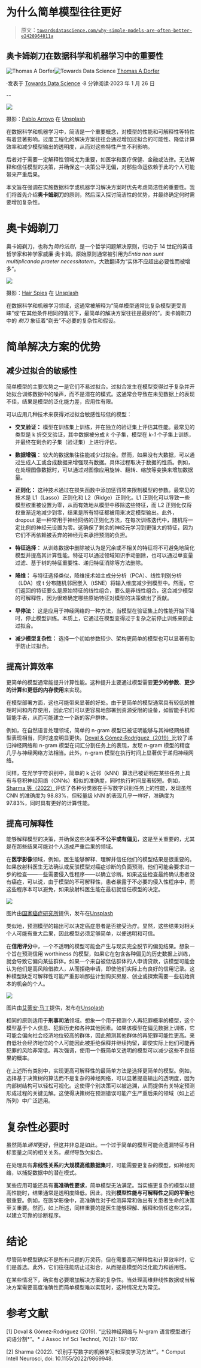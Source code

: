 # 为什么简单模型往往更好

> 原文：[`towardsdatascience.com/why-simple-models-are-often-better-e2428964811a`](https://towardsdatascience.com/why-simple-models-are-often-better-e2428964811a)

## 奥卡姆剃刀在数据科学和机器学习中的重要性

[](https://thomasdorfer.medium.com/?source=post_page-----e2428964811a--------------------------------)![Thomas A Dorfer](https://thomasdorfer.medium.com/?source=post_page-----e2428964811a--------------------------------)[](https://towardsdatascience.com/?source=post_page-----e2428964811a--------------------------------)![Towards Data Science](https://towardsdatascience.com/?source=post_page-----e2428964811a--------------------------------) [Thomas A Dorfer](https://thomasdorfer.medium.com/?source=post_page-----e2428964811a--------------------------------)

·发表于 [Towards Data Science](https://towardsdatascience.com/?source=post_page-----e2428964811a--------------------------------) ·8 分钟阅读·2023 年 1 月 26 日

--

![](img/e1dc823456e970d8e19dbd386739e884.png)

摄影：[Pablo Arroyo](https://unsplash.com/@pablogamedev) 在 [Unsplash](https://unsplash.com/photos/_SEbdtH4ZLM)

在数据科学和机器学习中，简洁是一个重要概念，对模型的性能和可解释性等特性有着显著影响。过度工程化的解决方案往往会通过增加过拟合的可能性、降低计算效率和减少模型输出的透明度，从而对这些特性产生不利影响。

后者对于需要一定解释性领域尤为重要，如医学和医疗保健、金融或法律。无法解释和信任模型的决策，并确保这一决策公平无偏，对那些命运依赖于此的个人可能带来严重后果。

本文旨在强调在实施数据科学或机器学习解决方案时优先考虑简洁性的重要性。我们将首先介绍**奥卡姆剃刀**的原则，然后深入探讨简洁性的优势，并最终确定何时需要增加复杂性。

# 奥卡姆剃刀

奥卡姆剃刀，也称为*简约法则*，是一个哲学问题解决原则，归功于 14 世纪的英语哲学家和神学家威廉·奥卡姆。原始原则通常被引用为*Entia non sunt multiplicanda praeter necessitatem*，大致翻译为“实体不应超出必要性而被增多”。

![](img/7be075709ab568cd25a11c5c40b463cd.png)

摄影：[Hair Spies](https://unsplash.com/@hairspies) 在 [Unsplash](https://unsplash.com/photos/mXw0CfTPUrM)

在数据科学和机器学习领域，这通常被解释为“简单模型通常比复杂模型更受青睐”或“在其他条件相同的情况下，最简单的解决方案往往是最好的”。奥卡姆剃刀中的 *剃刀* 象征着“剃去”不必要的复杂性和假设。

# 简单解决方案的优势

## 减少过拟合的敏感性

简单模型的主要优势之一是它们不易过拟合。过拟合发生在模型变得过于复杂并开始拟合训练数据中的噪声，而不是潜在的模式。这通常会导致在未见数据上的表现不佳，结果是模型的泛化能力差，应用性有限。

可以应用几种技术来获得对过拟合敏感性较低的模型：

+   **交叉验证：** 模型在训练集上训练，并在独立的验证集上评估其性能。最常见的类型是 k 折交叉验证，其中数据被分成 *k* 个子集，模型在 *k-1* 个子集上训练，并最终在剩余的子集（验证集）上进行评估。

+   **数据增强：** 较大的数据集往往能减少过拟合。然而，如果没有大数据，可以通过生成人工或合成数据来增强现有数据。具体过程取决于数据的性质。例如，在处理图像数据时，可以通过对图像应用旋转、翻转、缩放等变换来增加数据量。

+   **正则化：** 这种技术通过在损失函数中添加惩罚项来限制模型的参数。最常见的技术是 L1（Lasso）正则化和 L2（Ridge）正则化。L1 正则化可以导致一些模型权重被设置为零，从而有效地从模型中移除这些特征，而 L2 正则化仅将权重渐近地减少到零，结果是所有特征都被用来决定模型输出。此外，dropout 是一种常用于神经网络的正则化方法，在每次训练迭代中，随机将一定比例的神经元设置为零。这确保了剩余的神经元学习到更强大的特征，因为它们不再依赖被丢弃的神经元来承担预测的负担。

+   **特征选择：** 从训练数据中删除被认为是冗余或不相关的特征将不可避免地简化模型并提高其计算性能。特征可以通过领域知识手动删除，也可以通过单变量过滤、基于树的特征重要性、递归特征消除等方法删除。

+   **降维：** 与特征选择类似，降维技术如主成分分析（PCA）、线性判别分析（LDA）或 t 分布随机邻居嵌入（tSNE）将输入维度减少到模型中。然而，它们返回的特征要么是原始特征的线性组合，要么是非线性组合，这会减少模型的可解释性，因为很难确定哪些原始特征对模型的决策做出了贡献。

+   **早停法：** 这是应用于神经网络的一种方法，当模型在验证集上的性能开始下降时，停止模型训练。本质上，它通过在模型变得过于复杂之前停止训练来防止过拟合。

+   **减少模型复杂性：** 选择一个初始参数较少、架构更简单的模型也可以显著有助于防止过拟合。

## 提高计算效率

更简单的模型通常能提升计算性能。这种提升主要通过模型需要**更少的参数**、**更少的计算**和**更低的内存使用**来实现。

在模型部署方面，这也可能带来显著的好处。由于更简单的模型通常具有较低的推理时间和内存使用，因此它们可以更容易地部署到资源受限的设备，如智能手机和智能手表，从而可能建立一个新的客户群体。

例如，在自然语言处理领域，简单的 n-gram 模型已被证明能够与其神经网络模型表现相当，同时速度明显更快。[Doval & Gómez‐Rodríguez（2019）](https://www.ncbi.nlm.nih.gov/pmc/articles/PMC6360409/)比较了递归神经网络和 n-gram 模型在词汇分割任务上的表现，发现 n-gram 模型的精度几乎与神经网络方法相当。此外，n-gram 模型在执行时间上显著优于递归神经网络。

同样，在光学字符识别中，简单的 k 近邻（kNN）算法已被证明在某些任务上具有与卷积神经网络（CNNs）相似的准确度，同时执行时间显著较短。例如，[Sharma 等（2022）](https://www.ncbi.nlm.nih.gov/pmc/articles/PMC9307347/)评估了各种分类器在手写数字识别任务上的性能，发现虽然 CNN 的准确度为 98.83%，但轻量级 kNN 的表现几乎一样好，准确度为 97.83%，同时具有更好的计算性能。

## 提高可解释性

能够解释模型的决策，并确保这些决策**不不公平或有偏见**，这是至关重要的，尤其是在那些结果可能对个人造成严重后果的领域。

在**医学影像**领域，例如，医生能够解释、理解并信任他们的模型结果是很重要的。如果放射科医生无法确认或反驳模型对癌症诊断的负面预测，他们可能会要求进一步的检查——一些需要侵入性程序——以确立诊断。如果这些检查最终确认患者没有癌症，可以说，由于模型的不可解释性，患者暴露于不必要的侵入性程序中，而这些程序本可以避免，如果放射科医生能在最初就信任模型的决定。

![](img/b2062c63a6db4fc588ddad736fbb795c.png)

图片由[国家癌症研究所](https://unsplash.com/@nci)提供，发布在[Unsplash](https://unsplash.com/photos/BDKid0yJcAk)

类似地，预测模型的输出可以决定癌症患者是否接受治疗。显然，这些结果对相关个人可能有重大后果，因此模型必须足够简单，以便透明和可信。

在**信用评分**中，一个不透明的模型可能会产生与现实完全脱节的偏见结果。想象一个旨在预测信用 worthiness 的模型，如果它在包含各种偏见的历史数据上训练，就会导致它偏向某些群体。如果一个来自被低估群体的人申请贷款，该模型可能会认为他们是高风险借款人，从而拒绝申请，即使他们实际上有良好的信用记录。这种模型缺乏可解释性可能严重影响那些计划购买房屋、创业或探索需要一些初始资本的机会的个人。

![](img/752eb830a5688c375f414b57fd4029ea.png)

图片由[艾蒂安·马丁](https://unsplash.com/@etiennemartin)提供，发布在[Unsplash](https://unsplash.com/photos/2_K82gx9Uk8)

相同的原则适用于**刑事司法**领域。想象一个用于预测个人再犯罪概率的模型，这个模型基于个人信息、犯罪历史和各种其他因素。如果该模型在偏见数据上训练，它可能会偏向社会经济地位较高的群体，因此预测其他群体的再犯罪可能性更高。来自低社会经济地位的个人可能因此被拒绝保释并继续拘留，即使实际上他们可能再犯罪的风险非常低。再次强调，使用一个既简单又透明的模型可以减少这些不良结果的概率。

在上述所有类别中，实现更高可解释性的最简单方法是选择更简单的模型。例如，选择基于决策树的算法而不是复杂的神经网络，可以显著提高输出的透明度，因为内部树结构可以轻松可视化。这使得个别决策可以被追溯，从而提供有关特定预测形成过程的关键见解。这使得决策树在预测错误可能产生严重后果的领域（如上述所列）中广泛适用。

# 复杂性必要时

虽然简单*通常*更好，但这并非总是如此。一个过于简单的模型可能会遗漏特征与目标变量之间的相关关系，*最终*导致欠拟合。

在处理具有**非线性关系**的**大规模高维数据集**时，可能需要更复杂的模型，如神经网络，以捕捉数据中的潜在模式。

某些应用可能还具有**高准确性要求**，简单模型无法满足。当实施更复杂的模型以提高性能时，结果通常是透明度降低。因此，找到**模型性能与可解释性之间的平衡**也很重要。例如，在医学影像中，高准确性对于检测异常和做出有关患者生命的决策至关重要。然而，如上所述，同样重要的是医生能够理解、解释和信任这些决策，以建立可靠的诊断程序。

# 结论

尽管简单模型确实不是所有问题的万灵药，但在需要高可解释性和计算效率时，它们是首选。此外，它们往往能防止过拟合，从而提高模型的泛化能力和适用性。

在某些情况下，确实有必要增加解决方案的复杂性。当处理高维非线性数据或当解决方案需要高度准确性而简单模型难以实现时，这种情况尤为常见。

# 参考文献

[1] Doval & Gómez‐Rodríguez (2019). “比较神经网络与 N-gram 语言模型进行词语分割*”。* J Assoc Inf Sci Technol, 70(2): 187–197.

[2] Sharma (2022). “识别手写数字的机器学习和深度学习方法*”。* Comput Intell Neurosci, doi: 10.1155/2022/9869948.
